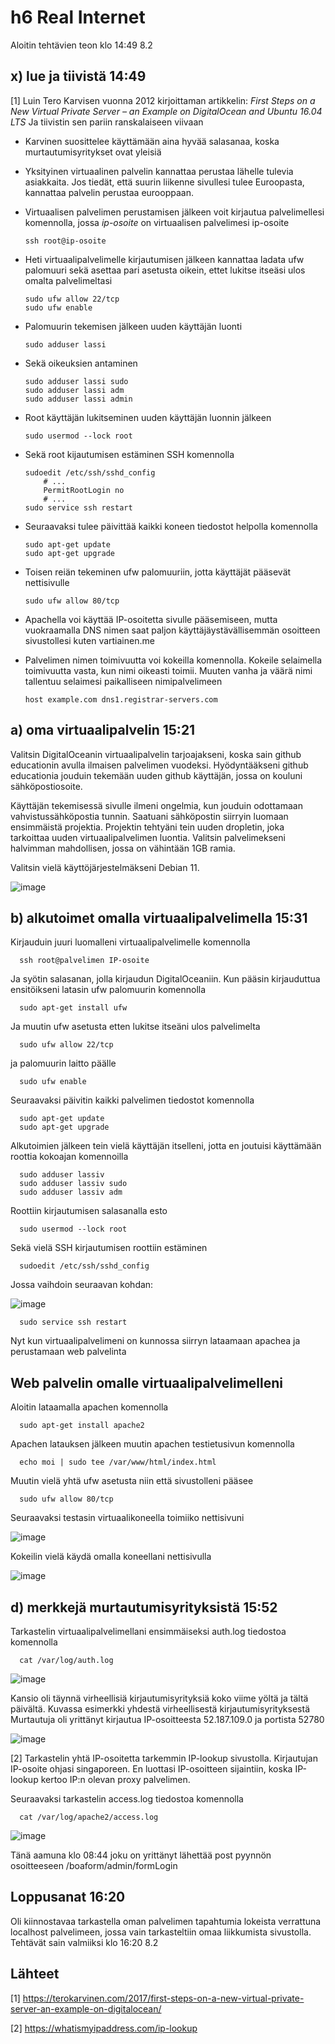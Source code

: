 # h6 Real Internet

Aloitin tehtävien teon klo 14:49 8.2

## x) lue ja tiivistä 14:49

[1] Luin Tero Karvisen vuonna 2012 kirjoittaman artikkelin: *First Steps on a New Virtual Private Server – an Example on DigitalOcean and Ubuntu 16.04 LTS* Ja tiivistin sen pariin ranskalaiseen viivaan

- Karvinen suosittelee käyttämään aina hyvää salasanaa, koska murtautumisyritykset ovat yleisiä
- Yksityinen virtuaalinen palvelin kannattaa perustaa lähelle tulevia asiakkaita. Jos tiedät, että suurin liikenne sivullesi tulee Euroopasta, kannattaa palvelin perustaa eurooppaan.
- Virtuaalisen palvelimen perustamisen jälkeen voit kirjautua palvelimellesi komennolla, jossa *ip-osoite* on virtuaalisen palvelimesi ip-osoite

      ssh root@ip-osoite

- Heti virtuaalipalvelimelle kirjautumisen jälkeen kannattaa ladata ufw palomuuri sekä asettaa pari asetusta oikein, ettet lukitse itseäsi ulos omalta palvelimeltasi

      sudo ufw allow 22/tcp
      sudo ufw enable

- Palomuurin tekemisen jälkeen uuden käyttäjän luonti

      sudo adduser lassi
      
- Sekä oikeuksien antaminen 
           
      sudo adduser lassi sudo
      sudo adduser lassi adm
      sudo adduser lassi admin

- Root käyttäjän lukitseminen uuden käyttäjän luonnin jälkeen

      sudo usermod --lock root
      
- Sekä root kijautumisen estäminen SSH komennolla

      sudoedit /etc/ssh/sshd_config
          # ...
          PermitRootLogin no
          # ...
      sudo service ssh restart

- Seuraavaksi tulee päivittää kaikki koneen tiedostot helpolla komennolla

      sudo apt-get update
      sudo apt-get upgrade
      
- Toisen reiän tekeminen ufw palomuuriin, jotta käyttäjät pääsevät nettisivulle

      sudo ufw allow 80/tcp

- Apachella voi käyttää IP-osoitetta sivulle pääsemiseen, mutta vuokraamalla DNS nimen saat paljon käyttäjäystävällisemmän osoitteen sivustollesi kuten vartiainen.me
- Palvelimen nimen toimivuutta voi kokeilla komennolla. Kokeile selaimella toimivuutta vasta, kun nimi oikeasti toimii. Muuten vanha ja väärä nimi tallentuu selaimesi paikalliseen nimipalvelimeen

      host example.com dns1.registrar-servers.com
      
## a) oma virtuaalipalvelin 15:21

Valitsin DigitalOceanin virtuaalipalvelin tarjoajakseni, koska sain github educationin avulla ilmaisen palvelimen vuodeksi.
Hyödyntääkseni github educationia jouduin tekemään uuden github käyttäjän, jossa on kouluni sähköpostiosoite.

Käyttäjän tekemisessä sivulle ilmeni ongelmia, kun jouduin odottamaan vahvistussähköpostia tunnin. Saatuani sähköpostin siirryin luomaan ensimmäistä projektia.
Projektin tehtyäni tein uuden dropletin, joka tarkoittaa uuden virtuaalipalvelimen luontia. Valitsin palvelimekseni halvimman mahdollisen, jossa on vähintään 1GB ramia.

Valitsin vielä käyttöjärjestelmäkseni Debian 11. 

![image](https://user-images.githubusercontent.com/112076377/217543960-da1a9c78-2db8-4622-8fc6-aa9c165cb76b.png)


## b) alkutoimet omalla virtuaalipalvelimella 15:31

Kirjauduin juuri luomalleni virtuaalipalvelimelle komennolla

      ssh root@palvelimen IP-osoite

Ja syötin salasanan, jolla kirjaudun DigitalOceaniin. Kun pääsin kirjauduttua ensitöikseni latasin ufw palomuurin komennolla

      sudo apt-get install ufw
      
Ja muutin ufw asetusta etten lukitse itseäni ulos palvelimelta

      sudo ufw allow 22/tcp

ja palomuurin laitto päälle

      sudo ufw enable

Seuraavaksi päivitin kaikki palvelimen tiedostot komennolla 
      
      sudo apt-get update
      sudo apt-get upgrade
      
Alkutoimien jälkeen tein vielä käyttäjän itselleni, jotta en joutuisi käyttämään roottia kokoajan komennoilla

      sudo adduser lassiv
      sudo adduser lassiv sudo
      sudo adduser lassiv adm

Roottiin kirjautumisen salasanalla esto 

      sudo usermod --lock root
      
Sekä vielä SSH kirjautumisen roottiin estäminen

      sudoedit /etc/ssh/sshd_config
      
Jossa vaihdoin seuraavan kohdan:

![image](https://user-images.githubusercontent.com/112076377/217545295-d6091f03-4108-4bf0-a96e-3d7d35b6868b.png)

      sudo service ssh restart

Nyt kun virtuaalipalvelimeni on kunnossa siirryn lataamaan apachea ja perustamaan web palvelinta

## Web palvelin omalle virtuaalipalvelimelleni

Aloitin lataamalla apachen komennolla

      sudo apt-get install apache2
      
Apachen latauksen jälkeen muutin apachen testietusivun komennolla

      echo moi | sudo tee /var/www/html/index.html

Muutin vielä yhtä ufw asetusta niin että sivustolleni pääsee

      sudo ufw allow 80/tcp
      
Seuraavaksi testasin virtuaalikoneella toimiiko nettisivuni 

![image](https://user-images.githubusercontent.com/112076377/217557500-18f5d13c-b5a2-42d1-bffe-db655d577bce.png)

Kokeilin vielä käydä omalla koneellani nettisivulla 

![image](https://user-images.githubusercontent.com/112076377/217557277-0b21acfd-4943-4280-818e-e5393b05ab39.png)



## d) merkkejä murtautumisyrityksistä 15:52

Tarkastelin virtuaalipalvelimellani ensimmäiseksi auth.log tiedostoa komennolla

      cat /var/log/auth.log

![image](https://user-images.githubusercontent.com/112076377/217552812-70336f52-a085-4222-a753-0d2b9877f198.png)

Kansio oli täynnä virheellisiä kirjautumisyrityksiä koko viime yöltä ja tältä päivältä. Kuvassa esimerkki yhdestä virheellisestä kirjautumisyrityksestä
Murtautuja oli yrittänyt kirjautua IP-osoitteesta 52.187.109.0 ja portista 52780

![image](https://user-images.githubusercontent.com/112076377/217565665-079ee941-0812-4072-a935-ed834ba5d31c.png)

[2] Tarkastelin yhtä IP-osoitetta tarkemmin IP-lookup sivustolla. Kirjautujan IP-osoite ohjasi singaporeen. En luottasi IP-osoitteen sijaintiin, koska IP-lookup kertoo IP:n olevan proxy palvelimen.

Seuraavaksi tarkastelin access.log tiedostoa komennolla

      cat /var/log/apache2/access.log

![image](https://user-images.githubusercontent.com/112076377/217554103-d65bb5ff-9398-46bf-9d6a-d24bad9be316.png)

Tänä aamuna klo 08:44 joku on yrittänyt lähettää post pyynnön osoitteeseen /boaform/admin/formLogin

## Loppusanat 16:20

Oli kiinnostavaa tarkastella oman palvelimen tapahtumia lokeista verrattuna localhost palvelimeen, jossa vain tarkasteltiin omaa liikkumista sivustolla.
Tehtävät sain valmiiksi klo 16:20 8.2

## Lähteet

[1] https://terokarvinen.com/2017/first-steps-on-a-new-virtual-private-server-an-example-on-digitalocean/

[2] https://whatismyipaddress.com/ip-lookup
